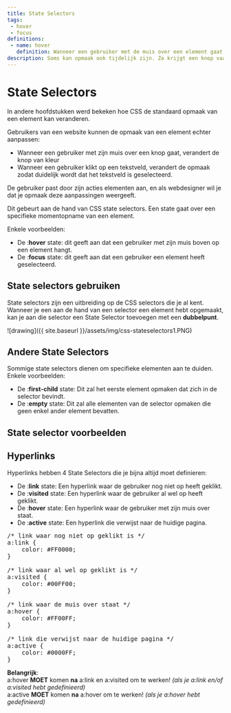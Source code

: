 ```yaml
---
title: State Selectors
tags: 
 - hover
 - focus
definitions:
 - name: hover
   definition: Wanneer een gebruiker met de muis over een element gaat.
description: Soms kan opmaak ook tijdelijk zijn. Zo krijgt een knop vaak een andere opmaak wanneer je met je muis over het element gaat. State selectors geven opmaak aan een element als een element zich in een bepaalde status bevindt.
---
```



# State Selectors

In andere hoofdstukken werd bekeken hoe CSS de standaard opmaak van een element kan veranderen. 

Gebruikers van een website kunnen de opmaak van een element echter aanpassen:



*   Wanneer een gebruiker met zijn muis over een knop gaat, verandert de knop van kleur
*   Wanneer een gebruiker klikt op een tekstveld, verandert de opmaak zodat duidelijk wordt dat het tekstveld is geselecteerd.

De gebruiker past door zijn acties elementen aan, en als webdesigner wil je dat je opmaak deze aanpassingen weergeeft.

Dit gebeurt aan de hand van CSS state selectors. Een state gaat over een specifieke momentopname van een element. 

Enkele voorbeelden:



*   De :**hover** state: dit geeft aan dat een gebruiker met zijn muis boven op een element hangt.
*   De :**focus** state: dit geeft aan dat een gebruiker een element heeft geselecteerd.


## State selectors gebruiken

State selectors zijn een uitbreiding op de CSS selectors die je al kent. Wanneer je een aan de hand van een selector een element hebt opgemaakt, kan je aan die selector een State Selector toevoegen met een **dubbelpunt**.

![drawing]({{ site.baseurl }}/assets/img/css-stateselectors1.PNG)


## Andere State Selectors

Sommige state selectors dienen om specifieke elementen aan te duiden. Enkele voorbeelden:



*   De :**first-child** state: Dit zal het eerste element opmaken dat zich in de selector bevindt.
*   De :**empty** state: Dit zal alle elementen van de selector opmaken die geen enkel ander element bevatten.


## State selector voorbeelden


## Hyperlinks

Hyperlinks hebben 4 State Selectors die je bijna altijd moet definieren:



*   De :**link** state: Een hyperlink waar de gebruiker nog niet op heeft geklikt.
*   De :**visited** state: Een hyperlink waar de gebruiker al wel op heeft geklikt.
*   De :**hover** state: Een hyperlink waar de gebruiker met zijn muis over staat.
*   De :**active** state: Een hyperlink die verwijst naar de huidige pagina.

<pre>
/* link waar nog niet op geklikt is */
a:link {
    color: #FF0000;
}

/* link waar al wel op geklikt is */
a:visited {
    color: #00FF00;
}

/* link waar de muis over staat */
a:hover {
    color: #FF00FF;
}

/* link die verwijst naar de huidige pagina */
a:active {
    color: #0000FF;
}
</pre>


**Belangrijk**:<br>
a:hover **MOET** komen **na** a:link en a:visited om te werken! _(als je a:link en/of a:visited hebt gedefinieerd)_ <br>
a:active **MOET** komen **na** a:hover om te werken! _(als je a:hover hebt gedefinieerd)_
